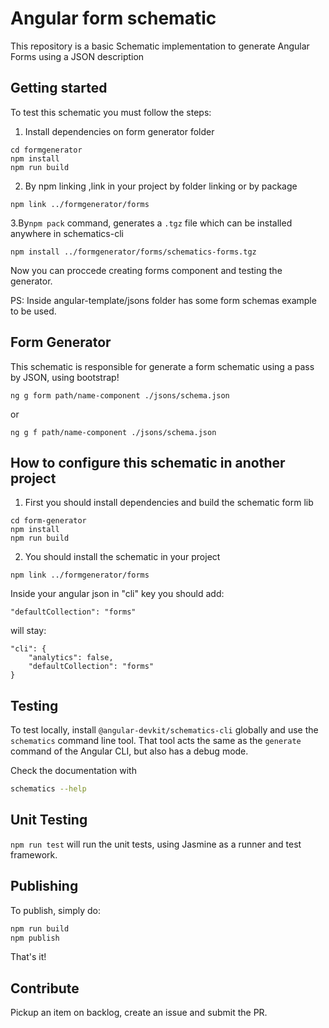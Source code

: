 # Angular form schematic

This repository is a basic Schematic implementation to generate Angular Forms using a JSON description

## Getting started

To test this schematic you must follow the steps:

1. Install dependencies on form generator folder

```
cd formgenerator
npm install
npm run build
```

2. By npm linking ,link in your project by folder linking or by package 

```
npm link ../formgenerator/forms
```
3.By`npm pack` command, generates a `.tgz` file which can be installed anywhere in schematics-cli

`npm install ../formgenerator/forms/schematics-forms.tgz`

Now you can proccede creating forms component and testing the generator.

PS: Inside angular-template/jsons folder has some form schemas example to be used.

## Form Generator

This schematic is responsible for generate a form schematic using a pass by JSON, using bootstrap!

```
ng g form path/name-component ./jsons/schema.json
```

or

```
ng g f path/name-component ./jsons/schema.json
```


## How to configure this schematic in another project

1. First you should install dependencies and build the schematic form lib

```
cd form-generator
npm install
npm run build
```

2. You should install the schematic in your project

```
npm link ../formgenerator/forms
```

Inside your angular json in "cli" key you should add:

```
"defaultCollection": "forms"
```

will stay:

```
"cli": {
    "analytics": false,
    "defaultCollection": "forms"
}
```



## Testing

To test locally, install `@angular-devkit/schematics-cli` globally and use the `schematics` command line tool. That tool acts the same as the `generate` command of the Angular CLI, but also has a debug mode.

Check the documentation with

```bash
schematics --help
```

## Unit Testing

`npm run test` will run the unit tests, using Jasmine as a runner and test framework.

## Publishing

To publish, simply do:

```bash
npm run build
npm publish
```

That's it!

## Contribute

Pickup an item on backlog, create an issue and submit the PR.

